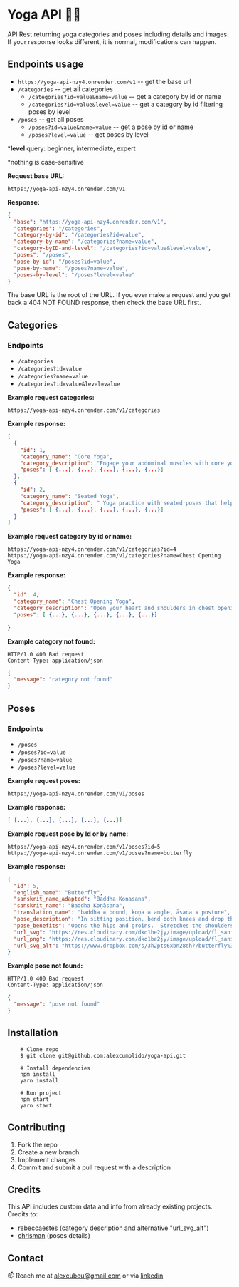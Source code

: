 # Yoga API 🧘‍♀️

API Rest returning yoga categories and poses including details and images. If your response looks different, it is normal, modifications can happen.

## Endpoints usage

- `https://yoga-api-nzy4.onrender.com/v1` -- get the base url
- `/categories` -- get all categories
  - `/categories?id=value&name=value` -- get a category by id or name
  - `/categories?id=value&level=value` -- get a category by id filtering poses by level
- `/poses` -- get all poses
  - `/poses?id=value&name=value` -- get a pose by id or name
  - `/poses?level=value` -- get poses by level

\***level** query: beginner, intermediate, expert

\*nothing is case-sensitive

**Request base URL:**

```
https://yoga-api-nzy4.onrender.com/v1
```

**Response:**

```json
{
  "base": "https://yoga-api-nzy4.onrender.com/v1",
  "categories": "/categories",
  "category-by-id": "/categories?id=value",
  "category-by-name": "/categories?name=value",
  "category-byID-and-level": "/categories?id=value&level=value",
  "poses": "/poses",
  "pose-by-id": "/poses?id=value",
  "pose-by-name": "/poses?name=value",
  "poses-by-level": "/poses?level=value"
}
```

<!-- // {
   "base": "https://yoga-api-nzy4.onrender.com/v1",//
   "categories": "https://yoga-api-nzy4.onrender.com/v1/categories",
   "category-by-id": "https://yoga-api-nzy4.onrender.com/v1/categories?id=value",
   "category-by-name": "https://yoga-api-nzy4.onrender.com/v1/categories?name=value",
   "category-byID-and-level": "https://yoga-api-nzy4.onrender.com/v1/categories?id=value&level=value",
   "poses": "https://yoga-api-nzy4.onrender.com/v1/poses",
   "pose-by-id": "https://yoga-api-nzy4.onrender.com/v1/poses?id=value",
   "pose-by-name": "https://yoga-api-nzy4.onrender.com/v1/poses?name=value",
   "poses-by-level": "https://yoga-api-nzy4.onrender.com/v1/poses?level=beginner"
} -->

The base URL is the root of the URL. If you ever make a request and you get back a 404 NOT FOUND response, then check the base URL first.

## Categories

### **Endpoints**

- `/categories`
- `/categories?id=value`
- `/categories?name=value`
- `/categories?id=value&level=value`

**Example request categories:**

```
https://yoga-api-nzy4.onrender.com/v1/categories
```

**Example response:**

```json
[
  {
    "id": 1,
    "category_name": "Core Yoga",
    "category_description": "Engage your abdominal muscles with core yoga poses that build a strong and stable center like Boat Pose, Dolphin Pose and Side Plank Pose.",
    "poses": [ {...}, {...}, {...}, {...}, {...}]
  },
  {
    "id": 2,
    "category_name": "Seated Yoga",
    "category_description": " Yoga practice with seated poses that help you find better alignment, increase your flexibility, and relieve lower back pain and discomfort. Tone the belly, massage your internal organs, and relieve lower back pain in these seated yoga poses. ",
    "poses": [ {...}, {...}, {...}, {...}, {...}]
  }
]
```

**Example request category by id or name:**

```
https://yoga-api-nzy4.onrender.com/v1/categories?id=4
https://yoga-api-nzy4.onrender.com/v1/categories?name=Chest Opening Yoga
```

**Example response:**

```json
{
  "id": 4,
  "category_name": "Chest Opening Yoga",
  "category_description": "Open your heart and shoulders in chest opening yoga poses like Camel Pose, Fish Pose and Wild Thing.",
  "poses": [ {...}, {...}, {...}, {...}, {...}]

}
```

**Example category not found:**

```
HTTP/1.0 400 Bad request
Content-Type: application/json
```

```json
{
  "message": "category not found"
}
```

## Poses

### **Endpoints**

- `/poses`
- `/poses?id=value`
- `/poses?name=value`
- `/poses?level=value`

**Example request poses:**

```
https://yoga-api-nzy4.onrender.com/v1/poses
```

**Example response:**

```json
[ {...}, {...}, {...}, {...}, {...}]
```

**Example request pose by Id or by name:**

```
https://yoga-api-nzy4.onrender.com/v1/poses?id=5
https://yoga-api-nzy4.onrender.com/v1/poses?name=butterfly
```

**Example response:**

```json
{
  "id": 5,
  "english_name": "Butterfly",
  "sanskrit_name_adapted": "Baddha Konasana",
  "sanskrit_name": "Baddha Koṇāsana",
  "translation_name": "baddha = bound, koṇa = angle, āsana = posture",
  "pose_description": "In sitting position, bend both knees and drop the knees to each side, opening the hips.  Bring the soles of the feet together and bring the heels as close to the groin as possible, keeping the knees close to the ground.  The hands may reach down and grasp and maneuver the feet so that the soles are facing upwards and the heels and little toes are connected.  The shoulders should be pulled back and no rounding of the spine.",
  "pose_benefits": "Opens the hips and groins.  Stretches the shoulders, rib cage and back.  Stimulates the abdominal organs, lungs and heart.",
  "url_svg": "https://res.cloudinary.com/dko1be2jy/image/upload/fl_sanitize/v1676483074/yoga-api/5_i64gif.svg",
  "url_png": "https://res.cloudinary.com/dko1be2jy/image/upload/fl_sanitize/v1676483074/yoga-api/5_i64gif.png",
  "url_svg_alt": "https://www.dropbox.com/s/3h2pts6xbn28dh7/butterfly%3F.svg?raw=1"
}
```

**Example pose not found:**

```
HTTP/1.0 400 Bad request
Content-Type: application/json
```

```json
{
  "message": "pose not found"
}
```

## Installation

```shell
    # Clone repo
    $ git clone git@github.com:alexcumplido/yoga-api.git
```

```shell
    # Install dependencies
    npm install
    yarn install
```

```shell
    # Run project
    npm start
    yarn start
```

## Contributing

1. Fork the repo
2. Create a new branch
3. Implement changes
4. Commit and submit a pull request with a description

## Credits

This API includes custom data and info from already existing projects. Credits to:

- [rebeccaestes](https://github.com/rebeccaestes/yoga_api) (category description and alternative "url_svg_alt")
- [chrisman](https://github.com/Stuwert/yoga-builder) (poses details)

## Contact

📫 Reach me at alexcubou@gmail.com or via [linkedin](https://www.linkedin.com/in/alexandrecb/)

